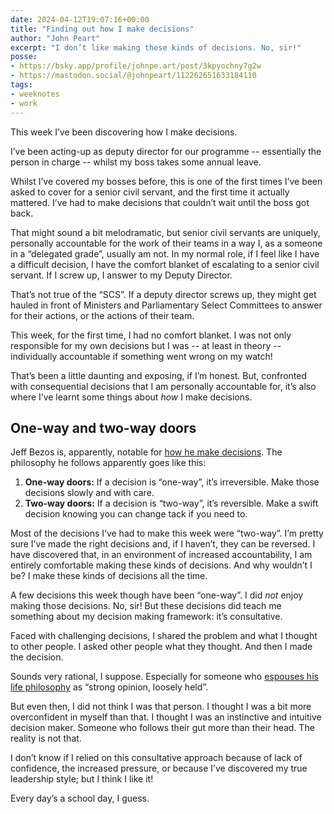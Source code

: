 ```yaml
---
date: 2024-04-12T19:07:16+00:00
title: "Finding out how I make decisions"
author: "John Peart"
excerpt: "I don’t like making these kinds of decisions. No, sir!"
posse:
- https://bsky.app/profile/johnpe.art/post/3kpyochny7g2w
- https://mastodon.social/@johnpeart/112262651633184110
tags:
- weeknotes
- work
---
```


This week I’ve been discovering how I make decisions.

I’ve been acting-up as deputy director for our programme -- essentially the person in charge -- whilst my boss takes some annual leave. 

Whilst I’ve covered my bosses before, this is one of the first times I’ve been asked to cover for a senior civil servant, and the first time it actually mattered. I’ve had to make decisions that couldn’t wait until the boss got back. 

That might sound a bit melodramatic, but senior civil servants are uniquely, personally accountable for the work of their teams in a way I, as a someone in a “delegated grade”, usually am not. In my normal role, if I feel like I have a difficult decision, I have the comfort blanket of escalating to a senior civil servant. If I screw up, I answer to my Deputy Director. 

That’s not true of the “SCS”. If a deputy director screws up, they might get hauled in front of Ministers and Parliamentary Select Committees to answer for their actions, or the actions of their team.

This week, for the first time, I had no comfort blanket. I was not only responsible for my own decisions but I was -- at least in theory -- individually accountable if something went wrong on my watch! 

That’s been a little daunting and exposing, if I’m honest. But, confronted with consequential decisions that I am personally accountable for, it’s also where I’ve learnt some things about *how* I make decisions. 

## One-way and two-way doors 

Jeff Bezos is, apparently, notable for [how he make decisions](https://www.inc.com/jeff-haden/amazon-founder-jeff-bezos-this-is-how-successful-people-make-such-smart-decisions.html). The philosophy he follows apparently goes like this:

1. **One-way doors:** If a decision is “one-way”, it’s irreversible. Make those decisions slowly and with care. 
2. **Two-way doors:** If a decision is “two-way”, it’s reversible. Make a swift decision knowing you can change tack if you need to. 

Most of the decisions I’ve had to make this week were “two-way”. I’m pretty sure I’ve made the right decisions and, if I haven’t, they can be reversed. I have discovered that, in an environment of increased accountability, I am entirely comfortable making these kinds of decisions. And why wouldn’t I be? I make these kinds of decisions all the time.

A few decisions this week though have been “one-way”. I did *not* enjoy making those decisions. No, sir! But these decisions did teach me something about my decision making framework: it’s consultative.

Faced with challenging decisions, I shared the problem and what I thought to other people. I asked other people what they thought. And then I made the decision.

Sounds very rational, I suppose. Especially for someone who [espouses his life philosophy](/2024/02/17/broadcasting-philosophies-at-work/) as “strong opinion, loosely held”. 

But even then, I did not think I was that person. I thought I was a bit more overconfident in myself than that. I thought I was an instinctive and intuitive decision maker. Someone who follows their gut more than their head. The reality is not that. 

I don’t know if I relied on this consultative approach because of lack of confidence, the increased pressure, or because I’ve discovered my true leadership style; but I think I like it!

Every day’s a school day, I guess.